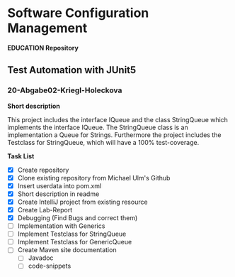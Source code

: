 # Software Configuration Management #

**EDUCATION Repository**

## Test Automation with JUnit5 ##

### 20-Abgabe02-Kriegl-Holeckova ###

**Short description**

This project includes the interface IQueue and the class StringQueue which implements the interface IQueue. The StringQueue class is an implementation a Queue for Strings. Furthermore the project includes the Testclass for StringQueue, which will have a 100% test-coverage.  

**Task List**

- [x] Create repository
- [x] Clone existing repository from Michael Ulm's Github
- [x] Insert userdata into pom.xml
- [x] Short description in readme
- [x] Create IntelliJ project from existing resource
- [x] Create Lab-Report
- [x] Debugging (Find Bugs and correct them)
- [ ] Implementation with Generics
- [ ] Implement Testclass for StringQueue
- [ ] Implement Testclass for GenericQueue
- [ ] Create Maven site documentation
  - [ ] Javadoc
  - [ ] code-snippets

